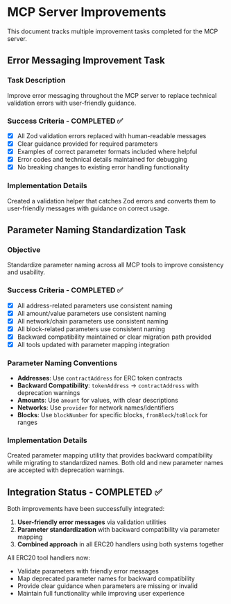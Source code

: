 # MCP Server Improvements

This document tracks multiple improvement tasks completed for the MCP server.

## Error Messaging Improvement Task

### Task Description
Improve error messaging throughout the MCP server to replace technical validation errors with user-friendly guidance.

### Success Criteria - COMPLETED ✅
- [x] All Zod validation errors replaced with human-readable messages
- [x] Clear guidance provided for required parameters
- [x] Examples of correct parameter formats included where helpful
- [x] Error codes and technical details maintained for debugging
- [x] No breaking changes to existing error handling functionality

### Implementation Details
Created a validation helper that catches Zod errors and converts them to user-friendly messages with guidance on correct usage.

## Parameter Naming Standardization Task

### Objective
Standardize parameter naming across all MCP tools to improve consistency and usability.

### Success Criteria - COMPLETED ✅
- [x] All address-related parameters use consistent naming
- [x] All amount/value parameters use consistent naming  
- [x] All network/chain parameters use consistent naming
- [x] All block-related parameters use consistent naming
- [x] Backward compatibility maintained or clear migration path provided
- [x] All tools updated with parameter mapping integration

### Parameter Naming Conventions
- **Addresses**: Use `contractAddress` for ERC token contracts
- **Backward Compatibility**: `tokenAddress` → `contractAddress` with deprecation warnings
- **Amounts**: Use `amount` for values, with clear descriptions
- **Networks**: Use `provider` for network names/identifiers
- **Blocks**: Use `blockNumber` for specific blocks, `fromBlock`/`toBlock` for ranges

### Implementation Details
Created parameter mapping utility that provides backward compatibility while migrating to standardized names. Both old and new parameter names are accepted with deprecation warnings.

## Integration Status - COMPLETED ✅

Both improvements have been successfully integrated:
1. **User-friendly error messages** via validation utilities
2. **Parameter standardization** with backward compatibility via parameter mapping
3. **Combined approach** in all ERC20 handlers using both systems together

All ERC20 tool handlers now:
- Validate parameters with friendly error messages
- Map deprecated parameter names for backward compatibility  
- Provide clear guidance when parameters are missing or invalid
- Maintain full functionality while improving user experience